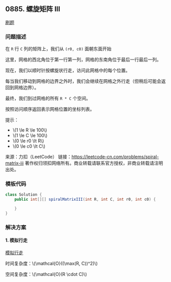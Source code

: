 <script src="https://cdn.bootcss.com/mathjax/2.7.7/MathJax.js?config=TeX-AMS-MML_HTMLorMML"></script>

## 0885. 螺旋矩阵 III

[刷题](qu0885/solu/Solution.java)

### 问题描述

在 `R` 行 `C` 列的矩阵上，我们从 `(r0, c0)` 面朝东面开始

这里，网格的西北角位于第一行第一列，网格的东南角位于最后一行最后一列。

现在，我们以顺时针按螺旋状行走，访问此网格中的每个位置。

每当我们移动到网格的边界之外时，我们会继续在网格之外行走（但稍后可能会返回到网格边界）。

最终，我们到过网格的所有 `R * C` 个空间。

按照访问顺序返回表示网格位置的坐标列表。

提示：

* \\(1 \le R \le 100\\)
* \\(1 \le C \le 100\\)
* \\(0 \le r0 \lt R\\)
* \\(0 \le c0 \lt C\\)


来源：力扣（LeetCode）
链接：https://leetcode-cn.com/problems/spiral-matrix-iii
著作权归领扣网络所有。商业转载请联系官方授权，非商业转载请注明出处。

### 模板代码

``` java
class Solution {
    public int[][] spiralMatrixIII(int R, int C, int r0, int c0) {

    }
}
```

### 解决方案

#### 1. 模拟行走

[模拟行走](qu0885/solu1/Solution.java)

时间复杂度：\\(\mathcal{O}((\max(R, C))^2)\\)

空间复杂度：\\(\mathcal{O}(R \cdot C)\\)

